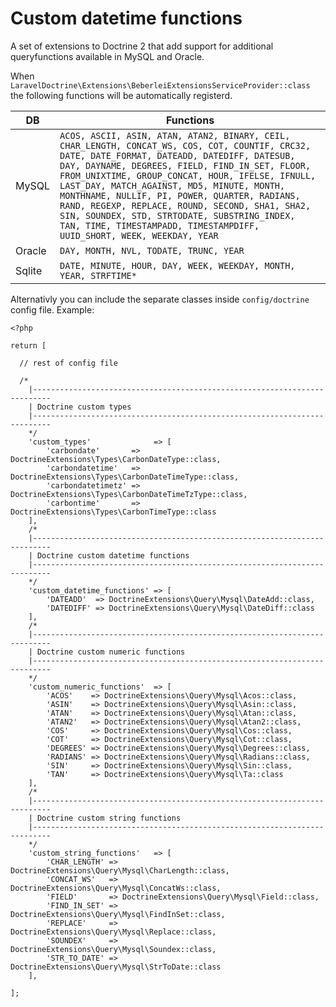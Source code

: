 # Custom datetime functions

A set of extensions to Doctrine 2 that add support for additional queryfunctions available in MySQL and Oracle.

When `LaravelDoctrine\Extensions\BeberleiExtensionsServiceProvider::class` the following functions will be automatically registerd.

| DB | Functions |
|--|---------|
| MySQL | `ACOS, ASCII, ASIN, ATAN, ATAN2, BINARY, CEIL, CHAR_LENGTH, CONCAT_WS, COS, COT, COUNTIF, CRC32, DATE, DATE_FORMAT, DATEADD, DATEDIFF, DATESUB, DAY, DAYNAME, DEGREES, FIELD, FIND_IN_SET, FLOOR, FROM_UNIXTIME, GROUP_CONCAT, HOUR, IFELSE, IFNULL, LAST_DAY, MATCH_AGAINST, MD5, MINUTE, MONTH, MONTHNAME, NULLIF, PI, POWER, QUARTER, RADIANS, RAND, REGEXP, REPLACE, ROUND, SECOND, SHA1, SHA2, SIN, SOUNDEX, STD, STRTODATE, SUBSTRING_INDEX, TAN, TIME, TIMESTAMPADD, TIMESTAMPDIFF, UUID_SHORT, WEEK, WEEKDAY, YEAR` |
| Oracle | `DAY, MONTH, NVL, TODATE, TRUNC, YEAR` |
| Sqlite | `DATE, MINUTE, HOUR, DAY, WEEK, WEEKDAY, MONTH, YEAR, STRFTIME*` |

Alternativly you can include the separate classes inside `config/doctrine` config file. Example:

```
<?php

return [

  // rest of config file

  /*
    |--------------------------------------------------------------------------
    | Doctrine custom types
    |--------------------------------------------------------------------------
    */
    'custom_types'              => [
        'carbondate'       => DoctrineExtensions\Types\CarbonDateType::class,
        'carbondatetime'   => DoctrineExtensions\Types\CarbonDateTimeType::class,
        'carbondatetimetz' => DoctrineExtensions\Types\CarbonDateTimeTzType::class,
        'carbontime'       => DoctrineExtensions\Types\CarbonTimeType::class
    ],
    /*
    |--------------------------------------------------------------------------
    | Doctrine custom datetime functions
    |--------------------------------------------------------------------------
    */
    'custom_datetime_functions' => [
        'DATEADD'  => DoctrineExtensions\Query\Mysql\DateAdd::class,
        'DATEDIFF' => DoctrineExtensions\Query\Mysql\DateDiff::class
    ],
    /*
    |--------------------------------------------------------------------------
    | Doctrine custom numeric functions
    |--------------------------------------------------------------------------
    */
    'custom_numeric_functions'  => [
        'ACOS'    => DoctrineExtensions\Query\Mysql\Acos::class,
        'ASIN'    => DoctrineExtensions\Query\Mysql\Asin::class,
        'ATAN'    => DoctrineExtensions\Query\Mysql\Atan::class,
        'ATAN2'   => DoctrineExtensions\Query\Mysql\Atan2::class,
        'COS'     => DoctrineExtensions\Query\Mysql\Cos::class,
        'COT'     => DoctrineExtensions\Query\Mysql\Cot::class,
        'DEGREES' => DoctrineExtensions\Query\Mysql\Degrees::class,
        'RADIANS' => DoctrineExtensions\Query\Mysql\Radians::class,
        'SIN'     => DoctrineExtensions\Query\Mysql\Sin::class,
        'TAN'     => DoctrineExtensions\Query\Mysql\Ta::class
    ],
    /*
    |--------------------------------------------------------------------------
    | Doctrine custom string functions
    |--------------------------------------------------------------------------
    */
    'custom_string_functions'   => [
        'CHAR_LENGTH' => DoctrineExtensions\Query\Mysql\CharLength::class,
        'CONCAT_WS'   => DoctrineExtensions\Query\Mysql\ConcatWs::class,
        'FIELD'       => DoctrineExtensions\Query\Mysql\Field::class,
        'FIND_IN_SET' => DoctrineExtensions\Query\Mysql\FindInSet::class,
        'REPLACE'     => DoctrineExtensions\Query\Mysql\Replace::class,
        'SOUNDEX'     => DoctrineExtensions\Query\Mysql\Soundex::class,
        'STR_TO_DATE' => DoctrineExtensions\Query\Mysql\StrToDate::class
    ],

];

